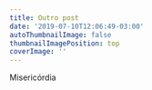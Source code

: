 ```yaml
---
title: Outro post
date: '2019-07-10T12:06:49-03:00'
autoThumbnailImage: false
thumbnailImagePosition: top
coverImage: ''
---
```

Misericórdia

